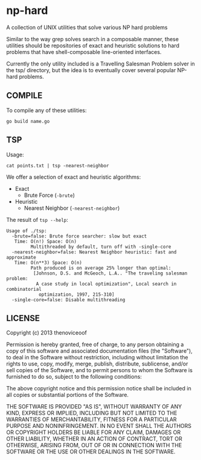 np-hard
================================================================================

A collection of UNIX utilities that solve various NP hard problems

Similar to the way grep solves search in a composable manner, these
utilities should be repositories of exact and heuristic solutions to
hard problems that have shell-composable line-oriented interfaces.

Currently the only utility included is a Travelling Salesman Problem
solver in the tsp/ directory, but the idea is to eventually cover
several popular NP-hard problems.

COMPILE
--------------------------------------------------------------------------------

To compile any of these utilities:

    go build name.go

TSP
--------------------------------------------------------------------------------

Usage:

    cat points.txt | tsp -nearest-neighbor

We offer a selection of exact and heuristic algorithms:

 - Exact
   - Brute Force (`-brute`)
 - Heuristic
   - Nearest Neighbor (`-nearest-neighbor`)

The result of `tsp --help`:

    Usage of ./tsp:
      -brute=false: Brute force searcher: slow but exact
       Time: O(n!) Space: O(n)
             Multithreaded by default, turn off with -single-core
      -nearest-neighbor=false: Nearest Neighbor heuristic: fast and approximate
       Time: O(n**3) Space: O(n)
             Path produced is on average 25% longer than optimal:
              [Johnson, D.S. and McGeoch, L.A.. "The traveling salesman problem:
               A case study in local optimization", Local search in combinatorial
                optimization, 1997, 215-310]
      -single-core=false: Disable multithreading

LICENSE
--------------------------------------------------------------------------------
Copyright (c) 2013 thenoviceoof

Permission is hereby granted, free of charge, to any person obtaining
a copy of this software and associated documentation files (the
"Software"), to deal in the Software without restriction, including
without limitation the rights to use, copy, modify, merge, publish,
distribute, sublicense, and/or sell copies of the Software, and to
permit persons to whom the Software is furnished to do so, subject to
the following conditions:

The above copyright notice and this permission notice shall be
included in all copies or substantial portions of the Software.

THE SOFTWARE IS PROVIDED "AS IS", WITHOUT WARRANTY OF ANY KIND,
EXPRESS OR IMPLIED, INCLUDING BUT NOT LIMITED TO THE WARRANTIES OF
MERCHANTABILITY, FITNESS FOR A PARTICULAR PURPOSE AND
NONINFRINGEMENT. IN NO EVENT SHALL THE AUTHORS OR COPYRIGHT HOLDERS BE
LIABLE FOR ANY CLAIM, DAMAGES OR OTHER LIABILITY, WHETHER IN AN ACTION
OF CONTRACT, TORT OR OTHERWISE, ARISING FROM, OUT OF OR IN CONNECTION
WITH THE SOFTWARE OR THE USE OR OTHER DEALINGS IN THE SOFTWARE.